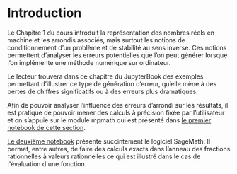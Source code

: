 # Introduction

Le Chapitre 1 du cours introduit la représentation des nombres réels en machine et les arrondis associés, mais surtout les notions de conditionnement d’un problème et de stabilité au sens inverse. Ces notions permettent d’analyser les erreurs potentielles que l’on peut générer lorsque l’on implémente une méthode numérique sur ordinateur.

Le lecteur trouvera dans ce chapitre du JupyterBook des exemples permettant d’illustrer ce type de génération d’erreur, qu’elle mène à des pertes de chiffres significatifs ou à des erreurs plus dramatiques. 

Afin de pouvoir analyser l’influence des erreurs d’arrondi sur les résultats, il est pratique de pouvoir mener des calculs à précision fixée par l’utilisateur et on s’appuie sur le module mpmath qui est présenté dans [le premier notebook de cette section](./mpmath.ipynb). 

[Le deuxième notebook](sagemath_rump.ipynb) présente succintement le logiciel SageMath. Il permet, entre autres, de faire des calculs exacts dans l’anneau des fractions rationnelles à valeurs rationnelles ce qui est illustré dans le cas de l'évaluation d'une fonction. 
